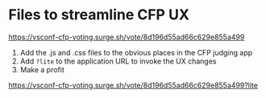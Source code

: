 
# Files to streamline CFP UX

https://vsconf-cfp-voting.surge.sh/vote/8d196d55ad66c629e855a499

1. Add the .js and .css files to the obvious places in the CFP judging app
1. Add `?lite` to the application URL to invoke the UX changes
1. Make a profit

https://vsconf-cfp-voting.surge.sh/vote/8d196d55ad66c629e855a499?lite
